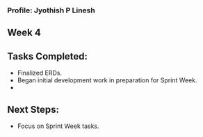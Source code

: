 ### Profile: Jyothish P Linesh

## Week 4

## Tasks Completed:
- Finalized ERDs.
- Began initial development work in preparation for Sprint Week.
- 
## Next Steps:
- Focus on Sprint Week tasks.
